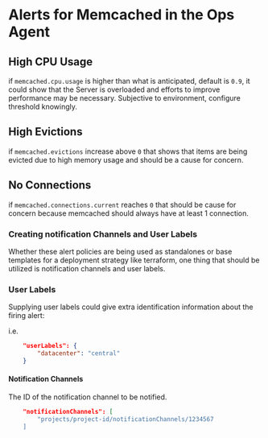 
# Alerts for Memcached in the Ops Agent

## High CPU Usage

if `memcached.cpu.usage` is higher than what is anticipated, default is `0.9`, it could show that the Server is overloaded and efforts to improve performance may be necessary. Subjective to environment, configure threshold knowingly.

## High Evictions

if `memcached.evictions` increase above `0` that shows that items are being evicted due to high memory usage and should be a cause for concern.

## No Connections

if `memcached.connections.current` reaches `0` that should be cause for concern because memcached should always have at least 1 connection.

### Creating notification Channels and User Labels

Whether these alert policies are being used as standalones or base templates for a deployment strategy like terraform, one thing that should be utilized is notification channels and user labels.

### User Labels

Supplying user labels could give extra identification information about the firing alert:

i.e.

```json
    "userLabels": {
        "datacenter": "central"
    }
```

#### Notification Channels

The ID of the notification channel to be notified.

```json
    "notificationChannels": [
        "projects/project-id/notificationChannels/1234567
    ]
```